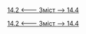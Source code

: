 [14.2 <--- ](14_2.md) [   Зміст   ](README.md) [--> 14.4](14_4.md)



[14.2 <--- ](14_2.md) [   Зміст   ](README.md) [--> 14.4](14_4.md)